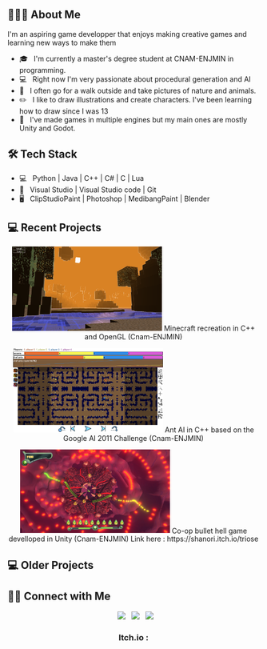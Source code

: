 <h2> 👨🏻‍💻 About Me </h2>

<p> I'm an aspiring game developper that enjoys making creative games and learning new ways to make them</p>

- 🎓 &nbsp; I'm currently a master's degree student at CNAM-ENJMIN in programming.
- 💻 &nbsp; Right now I'm very passionate about procedural generation and AI
- 🌱 &nbsp; I often go for a walk outside and take pictures of nature and animals.
- ✏️ &nbsp; I like to draw illustrations and create characters. I've been learning how to draw since I was 13
- 🔧 &nbsp; I've made games in multiple engines but my main ones are mostly Unity and Godot.

<h2>🛠 Tech Stack</h2>

- 💻 &nbsp; Python | Java | C++ | C# | C | Lua
- 🔧 &nbsp; Visual Studio | Visual Studio code  | Git
- 🖥 &nbsp; ClipStudioPaint | Photoshop | MedibangPaint | Blender

<h2> 💻 Recent Projects </h2>
<p align="center">
  <img src="screenshots/minicraft.png" width="300" title="Minecraft open gl">
  <span class="caption">Minecraft recreation in C++ and OpenGL (Cnam-ENJMIN)</span>
</p>

<p align="center">
  <img src="screenshots/aiants.png" width="300" title="Ant AI for Google's 2011 challenge">
  Ant AI in C++ based on the Google AI 2011 Challenge (Cnam-ENJMIN)
</p>

<p align="center">
  <img src="screenshots/triose.png" width="300" title="Co-op bullet hell game">
  Co-op bullet hell game develloped in Unity (Cnam-ENJMIN)
  Link here : https://shanori.itch.io/triose
</p>

<h2> 💻 Older Projects </h2>

<h2> 🤝🏻 Connect with Me </h2>

<p align="center">
&nbsp; <a href="https://twitter.com/lyrdinn" target="_blank" rel="noopener noreferrer"><img src="https://img.icons8.com/plasticine/100/000000/twitter.png" width="50" /></a>  
&nbsp; <a href="https://www.instagram.com/lyr_dinn/" target="_blank" rel="noopener noreferrer"><img src="https://img.icons8.com/plasticine/100/000000/instagram-new.png" width="50" /></a>  
&nbsp; <a href="https://www.linkedin.com/in/marina-secord-4b01202a9/" target="_blank" rel="noopener noreferrer"><img src="https://img.icons8.com/plasticine/100/000000/linkedin.png" width="50" /></a>
</p>

<h3 align="center">
  Itch.io : <a href="https://lyrdinn.itch.io/" target ="_blank" rel="noopene noreferrer"> </a>
</h3>

